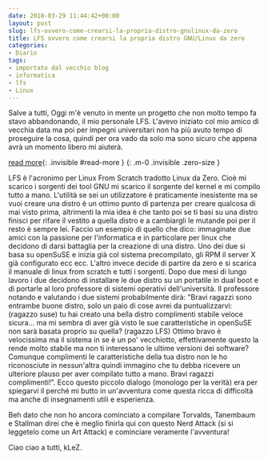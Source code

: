 ```yaml
---
date: 2010-03-29 11:44:42+00:00
layout: post
slug: lfs-ovvero-come-crearsi-la-propria-distro-gnulinux-da-zero
title: LFS ovvero come crearsi la propria distro GNU/Linux da zero
categories:
- Diario
tags:
- importato dal vecchio blog
- informatica
- lfs
- Linux
---
```


Salve a tutti,
Oggi m'è venuto in mente un progetto che non molto tempo fa stavo abbandonando, il mio personale LFS. L'avevo iniziato col mio amico di vecchia data ma poi per impegni universitari non ha più avuto tempo di proseguire la cosa, quindi per ora vado da solo ma sono sicuro che appena avrà un momento libero mi aiuterà.

<!--more-->
[read more](){: .invisible #read-more }
{: .m-0 .invisible .zero-size }

LFS è l'acronimo per Linux From Scratch tradotto Linux da Zero. Cioè mi scarico i sorgenti dei tool GNU mi scarico il sorgente del kernel e mi compilo tutto a mano.
L'utilità se sei un utilizzatore è praticamente inesistente ma se vuoi creare una distro è un ottimo punto di partenza per creare qualcosa di mai visto prima, altrimenti la mia idea è che tanto poi se ti basi su una distro finisci per rifare il vestito a quella distro e a cambiargli le mutande poi per il resto è sempre lei.
Faccio un esempio di quello che dico: immaginate due amici con la passione per l'informatica e in particolare per linux che decidono di darsi battaglia per la creazione di una distro. Uno dei due si basa su openSuSE e inizia già col sistema precompilato, gli RPM il server X già configurato ecc ecc. L'altro invece decide di partire da zero e si scarica il manuale di linux from scratch e tutti i sorgenti. Dopo due mesi di lungo lavoro i due decidono di installare le due distro su un portatile in dual boot e di portarle al loro professore di sistemi operativi dell'università. Il professore notando e valutando i due sistemi probabilmente dirà: "Bravi ragazzi sono entrambe buone distro, solo un paio di cose avrei da puntualizzarvi: (ragazzo suse) tu hai creato una bella distro complimenti stabile veloce sicura... ma mi sembra di aver già visto le sue caratteristiche in openSuSE non sarà basata proprio su quella? (ragazzo LFS) Ottimo bravo è velocissima ma il sistema in se è un po' vecchiotto, effettivamente questo la rende molto stabile ma non ti interessano le ultime versioni dei software? Comunque complimenti le caratteristiche della tua distro non le ho riconosciute in nessun'altra quindi immagino che tu debba ricevere un ulteriore plauso per aver compilato tutto a mano. Bravi ragazzi complimenti!".
Ecco questo piccolo dialogo (monologo per la verità) era per spiegarvi il perché mi butto in un'avventura come questa ricca di difficoltà ma anche di insegnamenti utili e esperienza.

Beh dato che non ho ancora cominciato a compilare Torvalds, Tanembaum e Stallman direi che è meglio finirla qui con questo Nerd Attack (si si leggetelo come un Art Attack) e cominciare veramente l'avventura!

Ciao ciao a tutti,
kLeZ.
